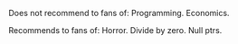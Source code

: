 Does not recommend to fans of: Programming. Economics.    

Recommends to fans of: Horror. Divide by zero. Null ptrs.
